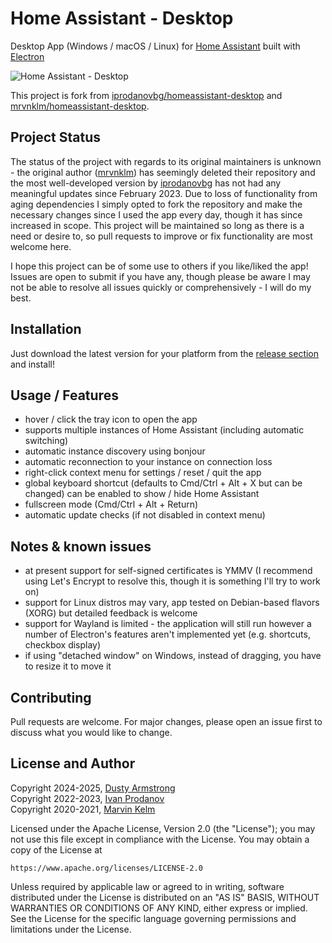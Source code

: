 # Home Assistant - Desktop

Desktop App (Windows / macOS / Linux) for [Home Assistant](https://www.home-assistant.io/) built with [Electron](https://www.electronjs.org)

![Home Assistant - Desktop](https://raw.githubusercontent.com/DustyArmstrong/homeassistant-desktop/master/media/screenshot.png)

This project is fork from [iprodanovbg/homeassistant-desktop](https://github.com/iprodanovbg/) and [mrvnklm/homeassistant-desktop](https://github.com/mrvnklm/). 

## Project Status

The status of the project with regards to its original maintainers is unknown - the original author ([mrvnklm](https://github.com/mrvnklm/)) has seemingly deleted their repository and the most well-developed version by [iprodanovbg](https://github.com/iprodanovbg/) has not had any meaningful updates since February 2023. Due to loss of functionality from aging dependencies I simply opted to fork the repository and make the necessary changes since I used the app every day, though it has since increased in scope. This project will be maintained so long as there is a need or desire to, so pull requests to improve or fix functionality are most welcome here.

I hope this project can be of some use to others if you like/liked the app! Issues are open to submit if you have any, though please be aware I may not be able to resolve all issues quickly or comprehensively - I will do my best.

## Installation

Just download the latest version for your platform from the [release section](https://github.com/DustyArmstrong/homeassistant-desktop/releases/latest) and install!

## Usage / Features

- hover / click the tray icon to open the app
- supports multiple instances of Home Assistant (including automatic switching)
- automatic instance discovery using bonjour
- automatic reconnection to your instance on connection loss
- right-click context menu for settings / reset / quit the app
- global keyboard shortcut (defaults to Cmd/Ctrl + Alt + X but can be changed) can be enabled to show / hide Home Assistant
- fullscreen mode (Cmd/Ctrl + Alt + Return)
- automatic update checks (if not disabled in context menu)

## Notes & known issues

- at present support for self-signed certificates is YMMV (I recommend using Let's Encrypt to resolve this, though it is something I'll try to work on)
- support for Linux distros may vary, app tested on Debian-based flavors (XORG) but detailed feedback is welcome
- support for Wayland is limited - the application will still run however a number of Electron's features aren't implemented yet (e.g. shortcuts, checkbox display)
- if using "detached window" on Windows, instead of dragging, you have to resize it to move it

## Contributing

Pull requests are welcome. For major changes, please open an issue first to discuss what you would like to change.

## License and Author

Copyright 2024-2025, [Dusty Armstrong](https://github.com/DustyArmstrong)\
Copyright 2022-2023, [Ivan Prodanov](https://github.com/iprodanovbg)\
Copyright 2020-2021, [Marvin Kelm](https://github.com/mrvnklm)

Licensed under the Apache License, Version 2.0 (the "License");
you may not use this file except in compliance with the License.
You may obtain a copy of the License at

    https://www.apache.org/licenses/LICENSE-2.0

Unless required by applicable law or agreed to in writing, software
distributed under the License is distributed on an "AS IS" BASIS,
WITHOUT WARRANTIES OR CONDITIONS OF ANY KIND, either express or implied.
See the License for the specific language governing permissions and
limitations under the License.
